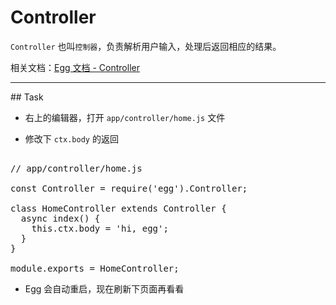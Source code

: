 # Controller

`Controller` 也叫`控制器`，负责解析用户输入，处理后返回相应的结果。

相关文档：[Egg 文档 - Controller](https://eggjs.app/zh-cn/basics/controller.html)

---

## Task

- 右上的编辑器，打开 `app/controller/home.js` 文件

- 修改下 `ctx.body` 的返回

<pre class="file" data-filename="app.js" data-target="replace">

// app/controller/home.js

const Controller = require('egg').Controller;

class HomeController extends Controller {
  async index() {
    this.ctx.body = 'hi, egg';
  }
}

module.exports = HomeController;
</pre>

- Egg 会自动重启，现在刷新下页面再看看
